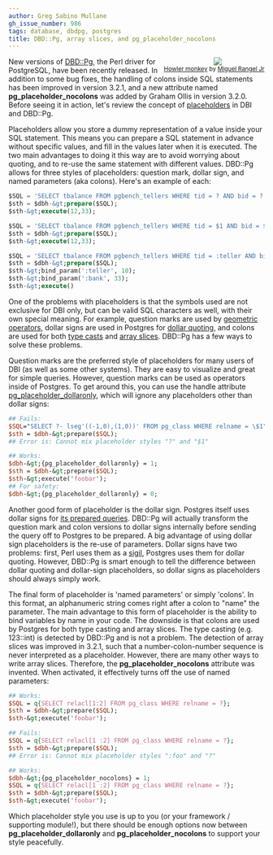 ```yaml
---
author: Greg Sabino Mullane
gh_issue_number: 986
tags: database, dbdpg, postgres
title: DBD::Pg, array slices, and pg_placeholder_nocolons
---
```




<div class="separator" style="clear: both; float:right; text-align: center;"><a href="/blog/2014/05/25/dbdpg-array-slices-and/image-0.jpeg" imageanchor="1" style="clear: right; margin-bottom: 1em; margin-left: 1em;"><img border="0" src="/blog/2014/05/25/dbdpg-array-slices-and/image-0.jpeg"/></a>
<br/><small><a href="https://flic.kr/p/eszxcS">Howler monkey</a> by <a href="https://www.flickr.com/photos/83713276@N03/">Miguel Rangel Jr</a></small></div>

New versions of [DBD::Pg](http://search.cpan.org/dist/DBD-Pg), the Perl driver for PostgreSQL, have been recently released. In addition to some bug fixes, the handling of colons inside SQL statements has been improved in version 3.2.1, and a new attribute named **pg_placeholder_nocolons** was added by Graham Ollis in version 3.2.0. Before seeing it in action, let's review the concept of [placeholders](http://search.cpan.org/dist/DBD-Pg/Pg.pm#Placeholders) in DBI and DBD::Pg.

Placeholders allow you store a dummy representation of a value inside your SQL statement. This means you can prepare a SQL statement in advance without specific values, and fill in the values later when it is executed. The two main advantages to doing it this way are to avoid worrying about quoting, and to re-use the same statement with different values. DBD::Pg allows for three styles of placeholders: question mark, dollar sign, and named parameters (aka colons). Here's an example of each:

```sql
$SQL = 'SELECT tbalance FROM pgbench_tellers WHERE tid = ? AND bid = ?';
$sth = $dbh-&gt;prepare($SQL);
$sth-&gt;execute(12,33);

$SQL = 'SELECT tbalance FROM pgbench_tellers WHERE tid = $1 AND bid = $2';
$sth = $dbh-&gt;prepare($SQL);
$sth-&gt;execute(12,33);

$SQL = 'SELECT tbalance FROM pgbench_tellers WHERE tid = :teller AND bid = :bank';
$sth = $dbh-&gt;prepare($SQL);
$sth-&gt;bind_param(':teller', 10);
$sth-&gt;bind_param(':bank', 33);
$sth-&gt;execute()
```

One of the problems with placeholders is that the symbols used are not exclusive for DBI only, but can be valid SQL characters as well, with their own special meaning. For example, question marks are used by [geometric operators](http://www.postgresql.org/docs/current/interactive/functions-geometry.html), dollar signs are used in Postgres for 
[dollar quoting](http://www.postgresql.org/docs/current/interactive/sql-syntax-lexical.html#SQL-SYNTAX-DOLLAR-QUOTING), and colons are used for both [type casts](http://www.postgresql.org/docs/current/interactive/sql-expressions.html#SQL-SYNTAX-TYPE-CASTS) and [array slices](http://www.postgresql.org/docs/current/interactive/arrays.html). DBD::Pg has a few ways to solve these problems.

Question marks are the preferred style of placeholders for many users of DBI (as well as some other systems). They are easy to visualize and great for simple queries. However, question marks can be used as operators inside of Postgres. To get around this, you can use the handle attribute 
[pg_placeholder_dollaronly](http://search.cpan.org/dist/DBD-Pg/Pg.pm#pg_placeholder_dollaronly_%28boolean%29), which will ignore any placeholders other than dollar signs:

 

```perl
## Fails:
$SQL="SELECT ?- lseg'((-1,0),(1,0))' FROM pg_class WHERE relname = \$1";
$sth = $dbh-&gt;prepare($SQL);
## Error is: Cannot mix placeholder styles "?" and "$1"

## Works:
$dbh-&gt;{pg_placeholder_dollaronly} = 1;
$sth = $dbh-&gt;prepare($SQL);
$sth-&gt;execute('foobar');
## For safety:
$dbh-&gt;{pg_placeholder_dollaronly} = 0;
```

Another good form of placeholder is the dollar sign. Postgres itself uses dollar signs for 
[its prepared queries](http://www.postgresql.org/docs/current/static/sql-prepare.html). DBD::Pg will actually transform the question mark and colon versions to dollar signs internally before sending the query off to Postgres to be prepared. A big advantage of using dollar sign placeholders is the re-use of parameters. Dollar signs have two problems: first, Perl uses them as a [sigil](https://en.wikipedia.org/wiki/Sigil_%28computer_programming%29), Postgres uses them for dollar quoting. However, DBD::Pg is smart enough to tell the difference between dollar quoting and dollar-sign placeholders, so dollar signs as placeholders should always simply work.

The final form of placeholder is 'named parameters' or simply 'colons'. In this format, an alphanumeric string comes right after a colon to "name" the parameter. The main advantage to this form of placeholder is the ability to bind variables by name in your code. The downside is that colons are used by Postgres for both type casting and array slices. The type casting (e.g. 123::int) is detected by DBD::Pg and is not a problem. The detection of array slices was improved in 3.2.1, such that a number-colon-number sequence is never interpreted as a placeholder. However, there are many other ways to write array slices. Therefore, the **pg_placeholder_nocolons** attribute was invented. When activated, it effectively turns off the use of named parameters:

```perl
## Works:
$SQL = q{SELECT relacl[1:2] FROM pg_class WHERE relname = ?};
$sth = $dbh-&gt;prepare($SQL);
$sth-&gt;execute('foobar');

## Fails:
$SQL = q{SELECT relacl[1 :2] FROM pg_class WHERE relname = ?};
$sth = $dbh-&gt;prepare($SQL);
## Error is: Cannot mix placeholder styles ":foo" and "?"

## Works:
$dbh-&gt;{pg_placeholder_nocolons} = 1;
$SQL = q{SELECT relacl[1 :2] FROM pg_class WHERE relname = ?};
$sth = $dbh-&gt;prepare($SQL);
$sth-&gt;execute('foobar');
```

Which placeholder style you use is up to you (or your framework / supporting module!), but there should be enough options now between **pg_placeholder_dollaronly** and **pg_placeholder_nocolons** to support your style peacefully.


